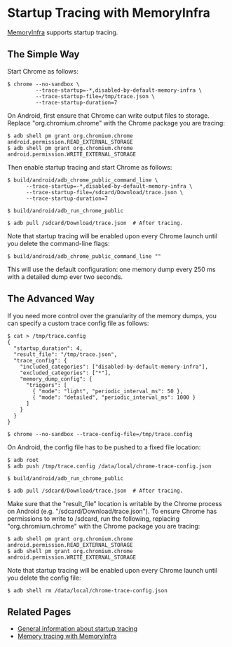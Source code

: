 # Startup Tracing with MemoryInfra

[MemoryInfra](README.md) supports startup tracing.

## The Simple Way

Start Chrome as follows:

    $ chrome --no-sandbox \
             --trace-startup=-*,disabled-by-default-memory-infra \
             --trace-startup-file=/tmp/trace.json \
             --trace-startup-duration=7

On Android, first ensure that Chrome can write output files to storage. Replace
"org.chromium.chrome" with the Chrome package you are tracing:

    $ adb shell pm grant org.chromium.chrome android.permission.READ_EXTERNAL_STORAGE
    $ adb shell pm grant org.chromium.chrome android.permission.WRITE_EXTERNAL_STORAGE

Then enable startup tracing and start Chrome as follows:

    $ build/android/adb_chrome_public_command_line \
          --trace-startup=-*,disabled-by-default-memory-infra \
          --trace-startup-file=/sdcard/Download/trace.json \
          --trace-startup-duration=7

    $ build/android/adb_run_chrome_public

    $ adb pull /sdcard/Download/trace.json  # After tracing.

Note that startup tracing will be enabled upon every Chrome launch until you
delete the command-line flags:

    $ build/android/adb_chrome_public_command_line ""

This will use the default configuration: one memory dump every 250 ms with a
detailed dump ever two seconds.

## The Advanced Way

If you need more control over the granularity of the memory dumps, you can
specify a custom trace config file as follows:

    $ cat > /tmp/trace.config
    {
      "startup_duration": 4,
      "result_file": "/tmp/trace.json",
      "trace_config": {
        "included_categories": ["disabled-by-default-memory-infra"],
        "excluded_categories": ["*"],
        "memory_dump_config": {
          "triggers": [
            { "mode": "light", "periodic_interval_ms": 50 },
            { "mode": "detailed", "periodic_interval_ms": 1000 }
          ]
        }
      }
    }

    $ chrome --no-sandbox --trace-config-file=/tmp/trace.config

On Android, the config file has to be pushed to a fixed file location:

    $ adb root
    $ adb push /tmp/trace.config /data/local/chrome-trace-config.json

    $ build/android/adb_run_chrome_public

    $ adb pull /sdcard/Download/trace.json  # After tracing.

Make sure that the "result_file" location is writable by the Chrome process on
Android (e.g. "/sdcard/Download/trace.json"). To ensure Chrome has permissions
to write to /sdcard, run the following, replacing "org.chromium.chrome" with
the Chrome package you are tracing:

    $ adb shell pm grant org.chromium.chrome android.permission.READ_EXTERNAL_STORAGE
    $ adb shell pm grant org.chromium.chrome android.permission.WRITE_EXTERNAL_STORAGE
    
Note that startup tracing will be enabled upon every Chrome launch until you
delete the config file:

    $ adb shell rm /data/local/chrome-trace-config.json

## Related Pages

 * [General information about startup tracing](https://sites.google.com/a/chromium.org/dev/developers/how-tos/trace-event-profiling-tool/recording-tracing-runs)
 * [Memory tracing with MemoryInfra](README.md)
